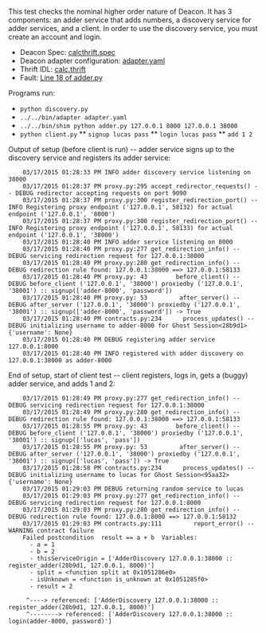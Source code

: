 This test checks the nominal higher order nature of Deacon. It has 3 components: an adder service that adds numbers, a discovery service for adder services, and a client. In order to use the discovery service, you must create an account and login.

 * Deacon Spec: [calcthrift.spec](calcthrift.spec)
 * Deacon adapter configuration: [adapter.yaml](adapter.yaml)
 * Thrift IDL: [calc.thrift](calc.thrift)
 * Fault: [Line 18 of adder.py](adder.py#L18)

Programs run:

 * ``python discovery.py``                                     
 * ``../../bin/adapter adapter.yaml``
 * ``../../bin/shim python adder.py 127.0.0.1 8000 127.0.0.1 38000``
 * ``python client.py``
 ** ``signup lucas pass``
 ** ``login lucas pass``
 ** ``add 1 2``


Output of setup (before client is run) -- adder service signs up to the discovery service and registers its adder service:

```
    03/17/2015 01:28:33 PM INFO adder discovery service listening on 38000
    03/17/2015 01:28:37 PM proxy.py:295 accept_redirector_requests() -- DEBUG redirector accepting requests on port 9090
    03/17/2015 01:28:37 PM proxy.py:300 register_redirection_port() -- INFO Registering proxy endpoint ('127.0.0.1', 58132) for actual endpoint ('127.0.0.1', '8000')
    03/17/2015 01:28:37 PM proxy.py:300 register_redirection_port() -- INFO Registering proxy endpoint ('127.0.0.1', 58133) for actual endpoint ('127.0.0.1', '38000')
    03/17/2015 01:28:40 PM INFO adder service listening on 8000
    03/17/2015 01:28:40 PM proxy.py:277 get_redirection_info() -- DEBUG servicing redirection request for 127.0.0.1:38000
    03/17/2015 01:28:40 PM proxy.py:280 get_redirection_info() -- DEBUG redirection rule found: 127.0.0.1:38000 ==> 127.0.0.1:58133
    03/17/2015 01:28:40 PM proxy.py: 43        before_client() -- DEBUG before_client ('127.0.0.1', '38000') proxiedby ('127.0.0.1', '38001') :: signup(['adder-8000', 'password']) 
    03/17/2015 01:28:40 PM proxy.py: 53         after_server() -- DEBUG after_server ('127.0.0.1', '38000') proxiedby ('127.0.0.1', '38001') :: signup(['adder-8000', 'password']) -> True
    03/17/2015 01:28:40 PM contracts.py:234      process_updates() -- DEBUG initializing username to adder-8000 for Ghost Session<28b9d1> {'username': None}
    03/17/2015 01:28:40 PM DEBUG registering adder service 127.0.0.1:8000
    03/17/2015 01:28:40 PM INFO registered with adder discovery on 127.0.0.1:38000 as adder-8000
```

End of setup, start of client test -- client registers, logs in, gets a (buggy) adder service, and adds 1 and 2:

```
    03/17/2015 01:28:49 PM proxy.py:277 get_redirection_info() -- DEBUG servicing redirection request for 127.0.0.1:38000
    03/17/2015 01:28:49 PM proxy.py:280 get_redirection_info() -- DEBUG redirection rule found: 127.0.0.1:38000 ==> 127.0.0.1:58133
    03/17/2015 01:28:55 PM proxy.py: 43        before_client() -- DEBUG before_client ('127.0.0.1', '38000') proxiedby ('127.0.0.1', '38001') :: signup(['lucas', 'pass']) 
    03/17/2015 01:28:55 PM proxy.py: 53         after_server() -- DEBUG after_server ('127.0.0.1', '38000') proxiedby ('127.0.0.1', '38001') :: signup(['lucas', 'pass']) -> True
    03/17/2015 01:28:58 PM contracts.py:234      process_updates() -- DEBUG initializing username to lucas for Ghost Session<95aa32> {'username': None}
    03/17/2015 01:29:03 PM DEBUG returning random service to lucas
    03/17/2015 01:29:03 PM proxy.py:277 get_redirection_info() -- DEBUG servicing redirection request for 127.0.0.1:8000
    03/17/2015 01:29:03 PM proxy.py:280 get_redirection_info() -- DEBUG redirection rule found: 127.0.0.1:8000 ==> 127.0.0.1:58132
    03/17/2015 01:29:03 PM contracts.py:111         report_error() -- WARNING contract failure
    Failed postcondition  result == a + b  Variables: 
      - a = 1
      - b = 2
      - thisServiceOrigin = ['AdderDiscovery 127.0.0.1:38000 :: register_adder(28b9d1, 127.0.0.1, 8000)']
      - split = <function split at 0x1051286e0>
      - isUnknown = <function is_unknown at 0x1051285f0>
      - result = 2

     ^----> referenced: ['AdderDiscovery 127.0.0.1:38000 :: register_adder(28b9d1, 127.0.0.1, 8000)']
     ^--------> referenced: ['AdderDiscovery 127.0.0.1:38000 :: login(adder-8000, password)']
```

